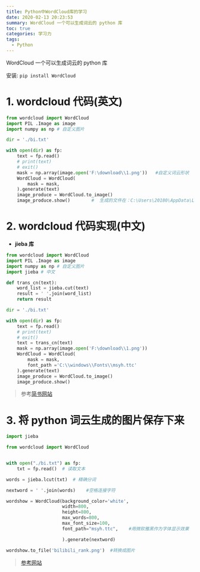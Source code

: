 ```yaml
---
title: Python中WordCloud库的学习
date: 2020-02-13 20:23:53
summary: WordCloud 一个可以生成词云的 python 库
toc: true
categories: 学习力
tags:
  - Python
---
```

WordCloud 一个可以生成词云的 python 库
<!--more-->

安装: `pip install WordCloud`

# 1. wordcloud 代码(英文)

```py
from wordcloud import WordCloud
import PIL .Image as image
import numpy as np # 自定义图片

dir = './bi.txt'

with open(dir) as fp:
    text = fp.read()
    # print(text)
    # exit()
    mask = np.array(image.open('F:\download\\1.png'))   #自定义词云形状
    WordCloud = WordCloud(
        mask = mask,
    ).generate(text)
    image_produce = WordCloud.to_image()
    image_produce.show()        #  生成的文件在：C:\Users\20180\AppData\Local\Temp\jieba.cache中
```

# 2. wordcloud 代码实现(中文)

- **jieba 库**

```py
from wordcloud import WordCloud
import PIL .Image as image
import numpy as np # 自定义图片
import jieba # 中文

def trans_cn(text):
    word_list = jieba.cut(text)
    result = ' '.join(word_list)
    return result

dir = './bi.txt'

with open(dir) as fp:
    text = fp.read()
    # print(text)
    # exit()
    text = trans_cn(text)
    mask = np.array(image.open('F:\download\\1.png'))
    WordCloud = WordCloud(
        mask = mask,
        font_path ='C:\\windows\\Fonts\\msyh.ttc'
    ).generate(text)
    image_produce = WordCloud.to_image()
    image_produce.show()
```

> 参考[简书网站](https://www.jianshu.com/p/c986f5017ca7)

# 3. 将 python 词云生成的图片保存下来

```py
import jieba

from wordcloud import WordCloud


with open("./bi.txt") as fp:
    txt = fp.read()  # 读取文本

words = jieba.lcut(txt)  # 精确分词

nextword = ' '.join(words)    #空格连接字符

wordshow = WordCloud(background_color='white',
                     width=800,
                     height=800,
                     max_words=800,
                     max_font_size=100,
                     font_path="msyh.ttc",    #用微软雅黑作为字体显示效果

                     ).generate(nextword)

wordshow.to_file('bilibili_rank.png')  #转换成图片
```

> [参考网站](https://blog.csdn.net/qq_41709494/article/details/89213176)
